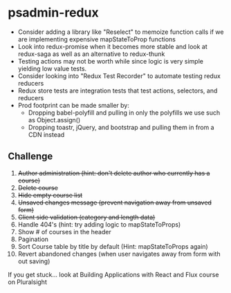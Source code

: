# psadmin-redux

* Consider adding a library like "Reselect" to memoize function calls if we are implementing expensive mapStateToProp functions
* Look into redux-promise when it becomes more stable and look at redux-saga as well as an alternative to redux-thunk
* Testing actions may not be worth while since logic is very simple yielding low value tests.
* Consider looking into "Redux Test Recorder" to automate testing redux reducers
* Redux store tests are integration tests that test actions, selectors, and reducers 
* Prod footprint can be made smaller by: 
  * Dropping babel-polyfill and pulling in only the polyfills we use such as Object.assign()
  * Dropping toastr, jQuery, and bootstrap and pulling them in from a CDN instead

## Challenge
1. ~~Author administration (hint: don't delete author who currently has a course)~~
2. ~~Delete course~~
3. ~~Hide empty course list~~
4. ~~Unsaved changes message (prevent navigation away from unsaved form)~~
5. ~~Client side validation (category and length data)~~
6. Handle 404's (hint: try adding logic to mapStateToProps)
7. Show # of courses in the header
8. Pagination
9. Sort Course table by title by default (Hint: mapStateToProps again)
10. Revert abandoned changes (when user navigates away from form with out saving)
 
 If you get stuck... look at Building Applications with React and Flux course on Pluralsight
